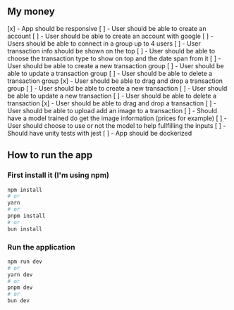## My money

[x] - App should be responsive
[ ] - User should be able to create an account
[ ] - User should be able to create an account with google
[ ] - Users should be able to connect in a group up to 4 users 
[ ] - User transaction info should be shown on the top
[ ] - User should be able to choose the transaction type to show on top and the date span from it
[ ] - User should be able to create a new transaction group
[ ] - User should be able to update a transaction group
[ ] - User should be able to delete a transaction group
[x] - User should be able to drag and drop a transaction group
[ ] - User should be able to create a new transaction
[ ] - User should be able to update a new transaction
[ ] - User should be able to delete a transaction
[x] - User should be able to drag and drop a transaction
[ ] - User should be able to upload add an image to a transaction
[ ] - Should have a model trained do get the image information (prices for example)
[ ] - User should choose to use or not the model to help fullfilling the inputs
[ ] - Should have unity tests with jest
[ ] - App should be dockerized

## How to run the app
### First install it (I'm using npm)
```bash
npm install
# or
yarn
# or
pnpm install
# or
bun install
```
### Run the application
```bash
npm run dev
# or
yarn dev
# or
pnpm dev
# or
bun dev
```